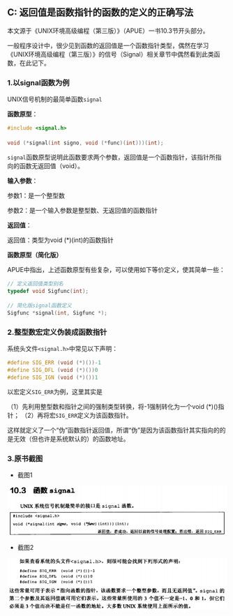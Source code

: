 ## C: 返回值是函数指针的函数的定义的正确写法

本文源于《UNIX环境高级编程（第三版）》（APUE）一书10.3节开头部分。

一般程序设计中，很少见到函数的返回值是一个函数指针类型，偶然在学习《UNIX环境高级编程（第三版）》的信号（Signal）相关章节中偶然看到此类函数，在此记下。

### 1.以signal函数为例

UNIX信号机制的最简单函数`signal`

**函数原型**：

```c
#include <signal.h>

void (*signal(int signo, void (*func)(int)))(int);
```

`signal`函数原型说明此函数要求两个参数，返回值是一个函数指针，该指针所指向的函数无返回值（void）。

**输入参数**：

参数1：是一个整型数

参数2：是一个输入参数是整型数、无返回值的函数指针

**返回值**：

返回值：类型为void (*)(int)的函数指针

**函数原型（简化版）**

APUE中指出，上述函数原型有些复杂，可以使用如下等价定义，使其简单一些：

```c
// 定义返回值类型别名
typedef void Sigfunc(int);

// 简化版signal函数定义
Sigfunc *signal(int, Sigfunc *);
```

### 2.整型数宏定义伪装成函数指针

系统头文件`<signal.h>`中常见以下声明：

```c
#define SIG_ERR (void (*)())-1
#define SIG_DFL (void (*)())0
#define SIG_IGN (void (*)())1
```

以宏定义`SIG_ERR`为例，这里其实是

（1）先利用整型数和指针之间的强制类型转换，将-1强制转化为一个void (*)()指针；
（2）再将宏`SIG_ERR`定义为该函数指针。

这样就定义了一个“伪”函数指针返回值，所谓“伪”是因为该函数指针其实指向的的是无效（但也许是系统默认的）的函数地址。

### 3.原书截图

* 截图1

![](/assets/c021_001.PNG)

* 截图2

![](/assets/c021_002.PNG)

